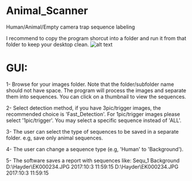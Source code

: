 # Animal_Scanner
Human/Animal/Empty camera trap sequence labeling

I recommend to copy the program shorcut into a folder and run it from that folder to keep your desktop clean.
![alt text](https://github.com/HayderYousif/Animal_Scanner/Fig_2.png)
# GUI:

1- Browse for your images folder. Note that the folder/subfolder name should not have space. The program will process the images and separate them into sequences.
You can click on a thumbnail to view the sequences.

2- Select detection method, if you have 3pic/trigger images, the recommended choice is 'Fast_Detection'. For 1pic/trigger images please select '1pic/trigger'.
You may select a specific sequence instead of 'ALL'.

3- The user can select the type of sequences to be saved in a separate folder. e.g, save only animal sequences.

4- The user can change a sequence type (e.g, 'Human' to 'Background').

5- The software saves a report with sequences like:
Sequ_1	Background	D:\Hayder\EK000234.JPG	2017:10:3 11:59:15	D:\Hayder\EK000234.JPG	2017:10:3 11:59:15

